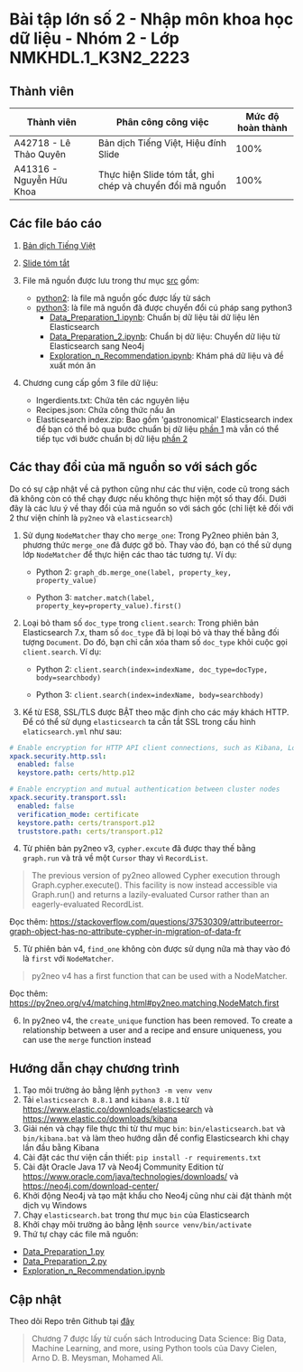 # Bài tập lớn số 2 - Nhập môn khoa học dữ liệu - Nhóm 2 - Lớp NMKHDL.1_K3N2_2223

## Thành viên

| Thành viên               | Phân công công việc                       | Mức độ hoàn thành |
| ------------------------ | ----------------------------------------- | ----------------- |
| A42718 - Lê Thảo Quyên   | Bản dịch Tiếng Việt, Hiệu đính Slide                       | 100%              |
| A41316 - Nguyễn Hữu Khoa | Thực hiện Slide tóm tắt, ghi chép và chuyển đổi mã nguồn | 100%              |

## Các file báo cáo

1. [Bản dịch Tiếng Việt](chapter7_vi.pdf)
2. [Slide tóm tắt](slide/Chapter7_summary.pdf)
3. File mã nguồn được lưu trong thư mục [src](src/) gồm:
   - [python2](src/python2/): là file mã nguồn gốc được lấy từ sách
   - [python3](src/python3/): là file mã nguồn đã được chuyển đổi cú pháp sang python3
     - [Data_Preparation_1.ipynb](src/python3/Data_Preparation_1.ipynb): Chuẩn bị dữ liệu tải dữ liệu lên Elasticsearch
     - [Data_Preparation_2.ipynb](src/python3/Data_Preparation_2.ipynb): Chuẩn bị dữ liệu: Chuyển dữ liệu từ Elasticsearch sang Neo4j
     - [Exploration_n_Recommendation.ipynb](src/python3/Exploration_n_Recommendation.ipynb): Khám phá dữ liệu và đề xuất món ăn

4. Chương cung cấp gồm 3 file dữ liệu:
   - Ingerdients.txt: Chứa tên các nguyên liệu
   - Recipes.json: Chứa công thức nấu ăn
   - Elasticsearch index.zip: Bao gồm 'gastronomical' Elasticsearch index để bạn có thể bỏ qua bước chuẩn bị dữ liệu [phần 1](src/python3/Data_Preparation_1.ipynb) mà vẫn có thể tiếp tục với bước chuẩn bị dữ liệu [phần 2](src/python3/Data_Preparation_2.ipynb)

## Các thay đổi của mã nguồn so với sách gốc

Do có sự cập nhật về cả python cũng như các thư viện, code cũ trong sách đã không còn có thể chạy được nếu không thực hiện một số thay đổi. Dưới đây là các lưu ý về thay đổi của mã nguồn so với sách gốc (chỉ liệt kê đối với 2 thư viện chính là `py2neo` và `elasticsearch`)

1. Sử dụng `NodeMatcher` thay cho `merge_one`: Trong Py2neo phiên bản 3, phương thức `merge_one` đã được gỡ bỏ. Thay vào đó, bạn có thể sử dụng lớp `NodeMatcher` để thực hiện các thao tác tương tự. Ví dụ:

   - Python 2: `graph_db.merge_one(label, property_key, property_value)`

   - Python 3: `matcher.match(label, property_key=property_value).first()`

2. Loại bỏ tham số `doc_type` trong `client.search`: Trong phiên bản Elasticsearch 7.x, tham số `doc_type` đã bị loại bỏ và thay thế bằng đối tượng `Document`. Do đó, bạn chỉ cần xóa tham số `doc_type` khỏi cuộc gọi `client.search`. Ví dụ:

   - Python 2: `client.search(index=indexName, doc_type=docType, body=searchbody)`

   - Python 3: `client.search(index=indexName, body=searchbody)`

3. Kể từ ES8, SSL/TLS được BẬT theo mặc định cho các máy khách HTTP. Để có thể sử dụng `elasticsearch` ta cần tắt SSL trong cấu hình `elaticsearch.yml` như sau:

```yml
# Enable encryption for HTTP API client connections, such as Kibana, Logstash, and Agents
xpack.security.http.ssl:
  enabled: false
  keystore.path: certs/http.p12

# Enable encryption and mutual authentication between cluster nodes
xpack.security.transport.ssl:
  enabled: false
  verification_mode: certificate
  keystore.path: certs/transport.p12
  truststore.path: certs/transport.p12
```

4. Từ phiên bản py2neo v3, `cypher.excute` đã được thay thế bằng `graph.run` và trả về một `Cursor` thay vì `RecordList`. 

> The previous version of py2neo allowed Cypher execution through Graph.cypher.execute(). This facility is now instead accessible via Graph.run() and returns a lazily-evaluated Cursor rather than an eagerly-evaluated RecordList.

Đọc thêm:  https://stackoverflow.com/questions/37530309/attributeerror-graph-object-has-no-attribute-cypher-in-migration-of-data-fr

5. Từ phiên bản v4, `find_one` không còn được sử dụng nữa mà thay vào đó là `first` với `NodeMatcher`.

> py2neo v4 has a first function that can be used with a NodeMatcher. 

Đọc thêm: https://py2neo.org/v4/matching.html#py2neo.matching.NodeMatch.first

6. In py2neo v4, the `create_unique` function has been removed. To create a relationship between a user and a recipe and ensure uniqueness, you can use the `merge` function instead

## Hướng dẫn chạy chương trình

1. Tạo môi trường ảo bằng lệnh `python3 -m venv venv`
2. Tải `elasticsearch 8.8.1` and `kibana 8.8.1` từ https://www.elastic.co/downloads/elasticsearch và https://www.elastic.co/downloads/kibana
3. Giải nén và chạy file thực thi từ thư mục `bin`: `bin/elasticsearch.bat` và `bin/kibana.bat` và làm theo hướng dẫn để config Elasticsearch khi chạy lần đầu bằng Kibana
4. Cài đặt các thư viện cần thiết: `pip install -r requirements.txt`
5. Cài đặt Oracle Java 17 và Neo4j Community Edition từ https://www.oracle.com/java/technologies/downloads/ và https://neo4j.com/download-center/
6. Khởi động Neo4j và tạo mật khẩu cho Neo4j cũng như cài đặt thành một dịch vụ Windows
7. Chạy `elasticsearch.bat` trong thư mục `bin` của Elasticsearch
8. Khởi chạy môi trường ảo bằng lệnh `source venv/bin/activate`
9. Thứ tự chạy các file mã nguồn:
- [Data_Preparation_1.py](src/python3/DataPreparation1.py)
- [Data_Preparation_2.py](src/python3/DataPreparation2.py)
- [Exploration_n_Recommendation.ipynb](src/python3/Exploration_n_Recommendation.ipynb) 

## Cập nhật

Theo dõi Repo trên Github tại [đây](https://github.com/kztera/BTL-2-NMKHDL)

> Chương 7 được lấy từ cuốn sách Introducing Data Science: Big Data, Machine Learning, and more, using Python tools của Davy Cielen, Arno D. B. Meysman, Mohamed Ali.
